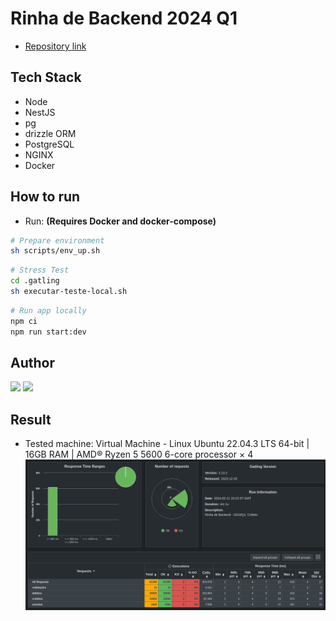 # Rinha de Backend 2024 Q1

- [Repository link](https://github.com/buemura/rinha-de-backend-2024-q1-nestjs)

## Tech Stack

- Node
- NestJS
- pg
- drizzle ORM
- PostgreSQL
- NGINX
- Docker

## How to run

- Run: **(Requires Docker and docker-compose)**

```bash
# Prepare environment
sh scripts/env_up.sh
```

```bash
# Stress Test
cd .gatling
sh executar-teste-local.sh
```

```bash
# Run app locally
npm ci
npm run start:dev
```

## Author

<div>
  <a href="https://www.linkedin.com/in/bruno-uemura/"><img src="https://img.shields.io/badge/linkedin-0077B5.svg?style=for-the-badge&logo=linkedin&logoColor=white"></a>
  <a href="https://github.com/buemura/"><img src="https://img.shields.io/badge/github-3b4c52.svg?style=for-the-badge&logo=github&logoColor=white"></a>
</div>

## Result

- Tested machine: Virtual Machine - Linux Ubuntu 22.04.3 LTS 64-bit | 16GB RAM | AMD® Ryzen 5 5600 6-core processor × 4 
![Result](.docs/result.png)
